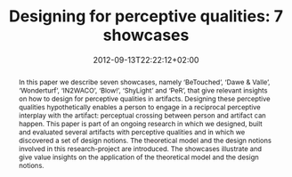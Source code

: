 ---
slug: designing-for-perceptive-qualities-7-showcases
title: "Designing for perceptive qualities: 7 showcases"
layout: single
searchFilter: Publication
searchWeight: 8
publitype: inproceedings
subsection: conference
perceptq: true
researchpage: true
research: 
    -  perceptq
perceiving-the-invisible: true
institution:
    logo: TUe
    short: 'TU/e'
    name: "Eindhoven University of Technology"
    web: "https://www.tue.nl/en/"
    colo: "#c72125"
date: 2012-09-13T22:22:12+02:00
citation:
    authors:
        1: ["Deckers", "Eva", "E.J.L."]
        2: ["Levy", "Pierre", "P."]
    year: 2012
    title: "Designing for perceptive qualities: 7 showcases"
    proceedings: "the Proceedings of Design Interactive Systems Conference, DIS12"
    firstpage: "496"
    lastpage: "505"
    publisher: ["ACM", "Newcastle, UK"]
    doi: "10.1145/2317956.2318030"
reference: "Deckers, E.J.L., & Lévy, P. (2012). Designing for perceptive qualities: 7 showcases. the Proceedings of Design Interactive Systems Conference, DIS12 (pp 496–505). Newcastle, UK: ACM. http://dx.doi.org/10.1145/2317956.2318030"
abstract: "In this paper we describe seven showcases, namely ‘BeTouched’, ‘Dawe & Valle’, ‘Wonderturf’, ‘IN2WACO’, ‘Blow!’, ‘ShyLight’ and ‘PeR’, that give relevant insights on how to design for perceptive qualities in artifacts. Designing these perceptive qualities hypothetically enables a person to engage in a reciprocal perceptive interplay with the artifact: perceptual crossing between person and artifact can happen. This paper is part of an ongoing research in which we designed, built and evaluated several artifacts with perceptive qualities and in which we discovered a set of design notions. The theoretical model and the design notions involved in this research-project are introduced. The showcases illustrate and give value insights on the application of the theoretical model and the design notions."
link:
    1: ["paper", "paper", "https://1drv.ms/b/s!AnQx_v88q65Qv4RnhpjdGE4qoA7jlA?e=n0QfmJ"]
    5: ["dissertation", "dissertation", "https://dl.acm.org/doi/10.1145/2317956.2318030"]
---